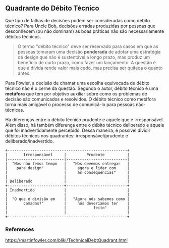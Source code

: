 ## Quadrante do Débito Técnico

Que tipo de falhas de decisões podem ser consideradas como débito técnico? Para Uncle Bob, decisões erradas produzidas por pessoas que desconhecem (ou não dominam) as boas práticas não são necessariamente débitos técnicos.

> O termo "débito técnico" deve ser reservado para casos em que as pessoas tomaram uma decisão **ponderada** de adotar uma estratégia de design que não é sustentável a longo prazo, mas produz um benefício de curto prazo, como fazer um lançamento. A questão é que a dívida rende valor mais cedo, mas precisa ser quitada o quanto antes.

Para Fowler, a decisão de chamar uma escolha equivocada de débito técnico não é o cerne da questão. Segundo o autor, débito técnico é uma **metáfora** que tem por objetivo auxiliar sobre como os problemas de decisão são comunicados e resolvidos. O débito técnico como metáfora torna mais amigável o processo de comunicá-lo para pessoas não-técnicas.

Há diferenças entre o débito técnico prudente e aquele que é irresponsável. Além disso, há também diferença entre o débito técnico deliberado e aquele que foi inadvertidamente percebido. Dessa maneira, é possível dividir débitos técnicos nos quadrantes: irresponsável/prudente e deliberado/inadvertido.

```
+-----------------------------------------------------+
|       Irresponsável     |         Prudente          |
|-------------------------|---------------------------|
|  "Nós não temos tempo   |   "Nós devemos entregar   |
|    para design"         |     agora e lidar com     |
|                         |     as consequencias"     |
|                         |                           |
| Deliberado              |                           |
+-------------------------+---------------------------+
| Inadvertido             |                           |
|                         |                           |
|  "O que é divisão em    |   "Agora nós sabemos como |
|       camadas?"         |     nós deveríamos ter    |
|                         |            feito"         |
|                         |                           |
+-----------------------------------------------------+
```

### References
https://martinfowler.com/bliki/TechnicalDebtQuadrant.html
